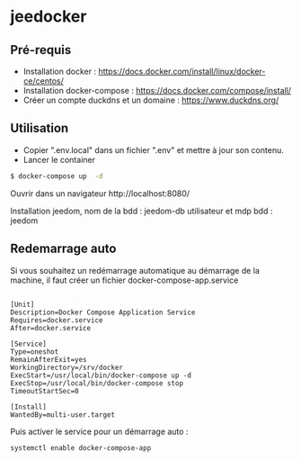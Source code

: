# jeedocker

## Pré-requis

* Installation docker : https://docs.docker.com/install/linux/docker-ce/centos/
* Installation docker-compose : https://docs.docker.com/compose/install/
* Créer un compte duckdns et un domaine : https://www.duckdns.org/

## Utilisation
 
* Copier ".env.local" dans un fichier ".env" et mettre à jour son contenu.
* Lancer le container

```sh
$ docker-compose up  -d 
```

Ouvrir dans un navigateur http://localhost:8080/

Installation jeedom, 
nom de la bdd : jeedom-db
utilisateur et mdp bdd : jeedom

## Redemarrage auto
Si vous souhaitez un redémarrage automatique au démarrage de la machine, il faut créer un fichier docker-compose-app.service

```# /etc/systemd/system/docker-compose-app.service

[Unit]
Description=Docker Compose Application Service
Requires=docker.service
After=docker.service

[Service]
Type=oneshot
RemainAfterExit=yes
WorkingDirectory=/srv/docker
ExecStart=/usr/local/bin/docker-compose up -d
ExecStop=/usr/local/bin/docker-compose stop
TimeoutStartSec=0

[Install]
WantedBy=multi-user.target
```

Puis activer le service pour un démarrage auto :
```
systemctl enable docker-compose-app
```
